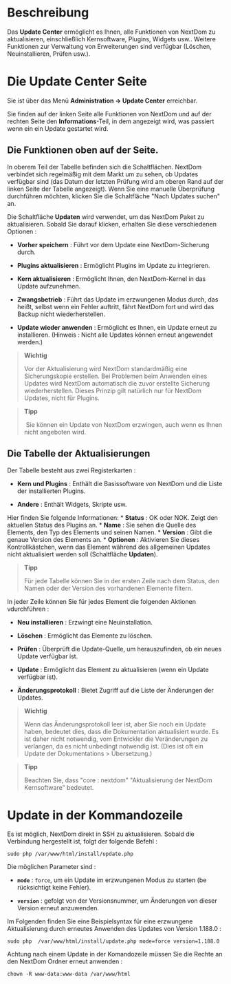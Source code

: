 Beschreibung 
===========

Das **Update Center** ermöglicht es Ihnen, alle Funktionen von NextDom zu
aktualisieren, einschließlich Kernsoftware, Plugins, Widgets usw.. Weitere
Funktionen zur Verwaltung von Erweiterungen sind verfügbar (Löschen,
Neuinstallieren, Prüfen usw.).

Die Update Center Seite
================================

Sie ist über das Menü **Administration → Update Center**
erreichbar.

Sie finden auf der linken Seite alle Funktionen von NextDom und auf der rechten Seite den **Informations**-Teil, in dem angezeigt wird, was passiert wenn ein ein Update gestartet wird.

Die Funktionen oben auf der Seite.
---------------------------------

In oberem Teil der Tabelle befinden sich die Schaltflächen. NextDom
verbindet sich regelmäßig mit dem Markt um zu sehen, ob Updates
verfügbar sind (das Datum der letzten Prüfung wird am oberen Rand auf der
linken Seite der Tabelle angezeigt). Wenn Sie eine manuelle Überprüfung
durchführen möchten, klicken Sie die Schaltfläche "Nach Updates suchen" an.

Die Schaltfläche **Updaten** wird verwendet, um das NextDom Paket zu aktualisieren. Sobald Sie darauf klicken, erhalten Sie diese verschiedenen Optionen :

-   **Vorher speichern** : Führt vor dem Update eine NextDom-Sicherung 
    durch.

-   **Plugins aktualisieren** : Ermöglicht Plugins im Update zu
    integrieren.

-   **Kern aktualisieren** : Ermöglicht Ihnen, den NextDom-Kernel in das
    Update aufzunehmen.

-   **Zwangsbetrieb** : Führt das Update im erzwungenen Modus durch, das
    heißt, selbst wenn ein Fehler auftritt, fährt NextDom fort und wird das Backup
    nicht wiederherstellen.

-   **Update wieder anwenden** : Ermöglicht es Ihnen, ein Update erneut zu
    installieren. (Hinweis : Nicht alle Updates können erneut angewendet werden.)

> **Wichtig**
>
>Vor der Aktualisierung wird NextDom standardmäßig eine Sicherungskopie
> erstellen. Bei Problemen beim Anwenden eines Updates wird NextDom
> automatisch die zuvor erstellte Sicherung wiederherstellen. Dieses Prinzip
> gilt natürlich nur für NextDom Updates, nicht für Plugins.

> **Tipp**
>
> Sie können ein Update von NextDom erzwingen, auch wenn es Ihnen nicht
> angeboten wird.

Die Tabelle der Aktualisierungen
---------------------------

Der Tabelle besteht aus zwei Registerkarten :

-   **Kern und Plugins** : Enthält die Basissoftware von NextDom und 
    die Liste der installierten Plugins.

-   **Andere** : Enthält Widgets, Skripte usw.

Hier finden Sie folgende Informationen: * **Status** : OK oder NOK. Zeigt den
aktuellen Status des Plugins an. * **Name** : Sie sehen die Quelle des
Elements, den Typ des Elements und seinen Namen. * **Version** : Gibt die
genaue Version des Elements an. * **Optionen** : Aktivieren Sie dieses
Kontrollkästchen, wenn das Element während des allgemeinen Updates
nicht aktualisiert werden soll (Schaltfläche **Updaten**).

> **Tipp**
>
> Für jede Tabelle können Sie in der ersten Zeile nach dem Status, den
> Namen oder der Version des vorhandenen Elemente filtern.

In jeder Zeile können Sie  für jedes Element die folgenden Aktionen vdurchführen :

-   **Neu installieren** : Erzwingt eine Neuinstallation.

-   **Löschen** : Ermöglicht das Elemente zu löschen.

-   **Prüfen** : Überprüft die Update-Quelle, um herauszufinden, 
    ob ein neues Update verfügbar ist.

-   **Update** : Ermöglicht das Element zu aktualisieren (wenn ein 
    Update verfügbar ist).

-   **Änderungsprotokoll** : Bietet Zugriff auf die Liste der Änderungen der 
    Updates.

> **Wichtig**
>
> Wenn das Änderungsprotokoll leer ist, aber Sie noch ein Update haben,
> bedeutet dies, dass die Dokumentation aktualisiert wurde. Es ist daher
> nicht notwendig, vom Entwickler die Veränderungen zu verlangen, da es
> nicht unbedingt notwendig ist. (Dies ist oft ein Update der Dokumentations > Übersetzung.)

> **Tipp**
>
> Beachten Sie, dass "core : nextdom" "Aktualisierung der NextDom
> Kernsoftware" bedeutet.

Update in der Kommandozeile
================================

Es ist möglich, NextDom direkt in SSH zu aktualisieren. Sobald die Verbindung
hergestellt ist, folgt der folgende Befehl :

    sudo php /var/www/html/install/update.php

Die möglichen Parameter sind :

-   **`mode`** : `force`, um ein Update im erzwungenen Modus zu starten (be
    rücksichtigt keine Fehler).

-   **`version`** : gefolgt von der Versionsnummer, um Änderungen von 
    dieser Version erneut anzuwenden.

Im Folgenden finden Sie eine Beispielsyntax für eine erzwungene
Aktualisierung durch erneutes Anwenden des Updates von Version 1.188.0 :

    sudo php  /var/www/html/install/update.php mode=force version=1.188.0

Achtung nach einem Update in der Komandozeile müssen Sie die Rechte an
den NextDom Ordner erneut anwenden :

    chown -R www-data:www-data /var/www/html
